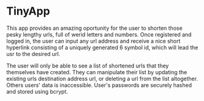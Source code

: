 # TinyApp

This app provides an amazing oportunity for the user to shorten those pesky lengthy urls, full of werid letters and numbers.
Once registered and logged in, the user can input any url address and receive a nice short hyperlink consisting of a uniquely
generated 6 symbol id, which will lead the usr to the desired url.

The user will only be able to see a list of shortened urls that they themselves have created.
They can manipulate their list by updating the existing urls destination address url, or deleting a url from the list altogether.
Others users' data is inaccessible.
User's passwords are securely hashed and stored using bcrypt.
